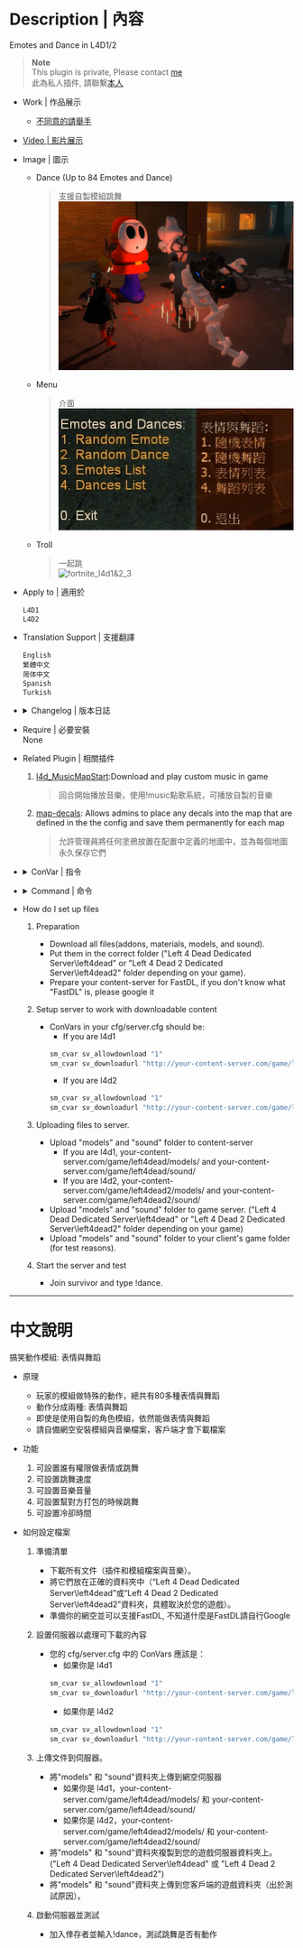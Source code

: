# Description | 內容
Emotes and Dance in L4D1/2

> __Note__ <br/>
This plugin is private, Please contact [me](https://github.com/fbef0102/Game-Private_Plugin#私人插件列表-private-plugins-list)<br/>
此為私人插件, 請聯繫[本人](https://github.com/fbef0102/Game-Private_Plugin#私人插件列表-private-plugins-list)


* Work | 作品展示
    * [不同意的請舉手](https://youtu.be/a3rbE3WV90g)

* [Video | 影片展示](https://youtu.be/iIDv53oFaJE)

* Image | 圖示
	* Dance (Up to 84 Emotes and Dance)
		> 支援自製模組跳舞
		<br/>![fortnite_l4d1&2_1](image/fortnite_l4d1&2_1.jpg)
	* Menu
		> 介面
		<br/>![fortnite_l4d1&2_2](image/fortnite_l4d1&2_2.jpg)
	* Troll
		> 一起跳
		<br/>![fortnite_l4d1&2_3](image/fortnite_l4d1&2_3.gif)

* Apply to | 適用於
	```
	L4D1
	L4D2
	```

* Translation Support | 支援翻譯
	```
	English
	繁體中文
	简体中文
	Spanish
	Turkish
	```

* <details><summary>Changelog | 版本日誌</summary>

    * 1.5.0 (2022-11-14)
	    * Player dances when someone uses kit to heal him
	    * fix translation error
	    * fix file error
		* Compatibility support for SourceMod 1.11. Fixed various warnings.
		* Combine L4D1 and L4D2 required files
		* Add convar to disable dance dounce and stop downloading sound files

    * v1.4.3
	    * [Original plugin by Kodua, Franc1sco franug, TheBO$$, Foxhound](https://forums.alliedmods.net/showpost.php?p=2712458&postcount=163)
</details>

* Require | 必要安裝
<br/>None

* Related Plugin | 相關插件
	1. [l4d_MusicMapStart](https://github.com/fbef0102/L4D1_2-Plugins/tree/master/l4d_MusicMapStart):Download and play custom music in game
		> 回合開始播放音樂，使用!music點歌系統，可播放自製的音樂
	2. [map-decals](https://github.com/fbef0102/L4D1_2-Plugins/tree/master/map-decals): Allows admins to place any decals into the map that are defined in the the config and save them permanently for each map
		> 允許管理員將任何塗鴉放置在配置中定義的地圖中，並為每個地圖永久保存它們

* <details><summary>ConVar | 指令</summary>

    * cfg/sourcemod/fortnite_emotes_extended_l4d.cfg
		```php
		// admin flag for dances (empty for all players)
		sm_dances_admin_flag_menu ""

		// admin flag for emotes (empty for all players)
		sm_emotes_admin_flag_menu ""

		// Cooldown for emotes in seconds. -1 or 0 = no cooldown.
		sm_emotes_cooldown "3.0"

		// Hide enemy players when dancing
		sm_emotes_hide_enemies "0"

		// Hide weapons when dancing
		sm_emotes_hide_weapons "1"

		// Enable/Disable sounds for emotes.
		sm_emotes_sounds "1"

		// Sound volume for the emotes.
		sm_emotes_soundvolume "1.0"

		// Sets the playback speed of the animation. default (1.0)
		sm_emotes_speed "0.80"

		// Teleport back to the exact position when he started to dance. (Some maps need this for teleport triggers)
		sm_emotes_teleportonend "0"
		```
</details>

* <details><summary>Command | 命令</summary>
    
	* **Open Dance&Emote Menu**
	```php
	sm_emotes
	sm_emote
	sm_dances
	sm_dance
	```

	* **Adm forces someone to dance, check source code to see Emote ID (Adm required: ADMFLAG_GENERIC)**
	```php
	sm_setemotes <#userid|name> [Emote ID]
	sm_setemote <#userid|name> [Emote ID]
	sm_setdances <#userid|name> [Emote ID]
	sm_setdance <#userid|name> [Emote ID]
	```
</details>

* How do I set up files
	1. Preparation
		* Download all files(addons, materials, models, and sound).
		* Put them in the correct folder ("Left 4 Dead Dedicated Server\left4dead" or "Left 4 Dead 2 Dedicated Server\left4dead2" folder depending on your game).
		* Prepare your content-server for FastDL, if you don't know what "FastDL" is, please google it

	2. Setup server to work with downloadable content
		* ConVars in your cfg/server.cfg should be:
			* If you are l4d1
			```php
			sm_cvar sv_allowdownload "1"
			sm_cvar sv_downloadurl "http://your-content-server.com/game/left4dead/"
			```
			* If you are l4d2
			```php
			sm_cvar sv_allowdownload "1"
			sm_cvar sv_downloadurl "http://your-content-server.com/game/left4dead2"	
			```

	3. Uploading files to server.
		* Upload "models" and "sound" folder to content-server
			* If you are l4d1, your-content-server.com/game/left4dead/models/ and your-content-server.com/game/left4dead/sound/
			* If you are l4d2, your-content-server.com/game/left4dead2/models/ and your-content-server.com/game/left4dead2/sound/
		* Upload "models" and "sound" folder to game server. ("Left 4 Dead Dedicated Server\left4dead" or "Left 4 Dead 2 Dedicated Server\left4dead2" folder depending on your game)
		* Upload "models" and "sound" folder to your client's game folder (for test reasons).

	4. Start the server and test
		* Join survivor and type !dance.

- - - -
# 中文說明
搞笑動作模組: 表情與舞蹈

* 原理
    * 玩家的模組做特殊的動作，總共有80多種表情與舞蹈
	* 動作分成兩種: 表情與舞蹈
	* 即使是使用自製的角色模組，依然能做表情與舞蹈
	* 請自備網空安裝模組與音樂檔案，客戶端才會下載檔案

* 功能
    1. 可設置誰有權限做表情或跳舞
	2. 可設置跳舞速度
	3. 可設置音樂音量
	4. 可設置幫對方打包的時候跳舞
	5. 可設置冷卻時間

* 如何設定檔案
	1. 準備清單
		* 下載所有文件（插件和模組檔案與音樂）。
		* 將它們放在正確的資料夾中（“Left 4 Dead Dedicated Server\left4dead”或“Left 4 Dead 2 Dedicated Server\left4dead2”資料夾，具體取決於您的遊戲）。
		* 準備你的網空並可以支援FastDL, 不知道什麼是FastDL請自行Google
		
	2. 設置伺服器以處理可下載的內容
		* 您的 cfg/server.cfg 中的 ConVars 應該是：
			* 如果你是 l4d1
			```php
			sm_cvar sv_allowdownload "1"
			sm_cvar sv_downloadurl "http://your-content-server.com/game/left4dead/"
			```
			* 如果你是 l4d2
			```php
			sm_cvar sv_allowdownload "1"
			sm_cvar sv_downloadurl "http://your-content-server.com/game/left4dead2"	
			```
		
	3. 上傳文件到伺服器。
		* 將"models" 和 "sound"資料夾上傳到網空伺服器
			* 如果你是 l4d1，your-content-server.com/game/left4dead/models/ 和 your-content-server.com/game/left4dead/sound/
			* 如果你是 l4d2，your-content-server.com/game/left4dead2/models/ 和 your-content-server.com/game/left4dead2/sound/
		* 將"models" 和 "sound"資料夾複製到您的遊戲伺服器資料夾上。 ("Left 4 Dead Dedicated Server\left4dead" 或 "Left 4 Dead 2 Dedicated Server\left4dead2")
		* 將"models" 和 "sound"資料夾上傳到您客戶端的遊戲資料夾（出於測試原因）。
		
	4. 啟動伺服器並測試
		* 加入倖存者並輸入!dance，測試跳舞是否有動作

